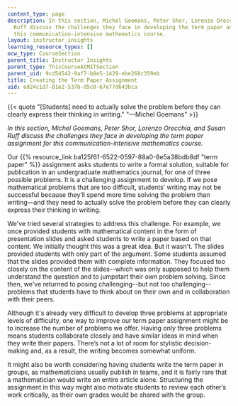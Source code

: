 ```yaml
---
content_type: page
description: In this section, Michel Goemans, Peter Shor, Lorenzo Orecchia, and Susan
  Ruff discuss the challenges they face in developing the term paper assignment for
  this communication-intensive mathematics course.
layout: instructor_insights
learning_resource_types: []
ocw_type: CourseSection
parent_title: Instructor Insights
parent_type: ThisCourseAtMITSection
parent_uid: 9cd54542-9af7-b8e5-1429-ebe268c359eb
title: Creating the Term Paper Assignment
uid: ed24c1d7-81e2-537b-d5c0-67e77d643bca
---
```


{{< quote "[Students] need to actually solve the problem before they can clearly express their thinking in writing." "—Michel Goemans" >}}

_In this section, Michel Goemans, Peter Shor, Lorenzo Orecchia, and Susan Ruff discuss the challenges they face in developing the term paper assignment for this communication-intensive mathematics course._

Our {{% resource_link ba125f61-6522-0597-88a0-8e5a38bdb8df "term paper" %}} assignment asks students to write a formal solution, suitable for publication in an undergraduate mathematics journal, for one of three possible problems. It is a challenging assignment to develop. If we pose mathematical problems that are too difficult, students’ writing may not be successful because they’ll spend more time solving the problem than writing—and they need to actually solve the problem before they can clearly express their thinking in writing.

We've tried several strategies to address this challenge. For example, we once provided students with mathematical content in the form of presentation slides and asked students to write a paper based on that content. ﻿We initially thought this was a great idea. But it wasn't. The slides provided students with only part of the argument. Some students assumed that the slides provided them with complete information. They focused too closely on the content of the slides--which was only supposed to help them understand the question and to jumpstart their own problem solving. Since then, we've returned to posing challenging--but not too challenging--problems that students have to think about on their own and in collaboration with their peers.

Although it's already very difficult to develop three problems at appropriate levels of difficulty, one way to improve our term paper assignment might be to increase the number of problems we offer. Having only three problems means students collaborate closely and have similar ideas in mind when they write their papers. There’s not a lot of room for stylistic decision-making and, as a result, the writing becomes somewhat uniform.

It might also be worth considering having students write the term paper in groups, as mathematicians usually publish in teams, and it is fairly rare that a mathematician would write an entire article alone. Structuring the assignment in this way might also motivate students to review each other’s work critically, as their own grades would be shared with the group.